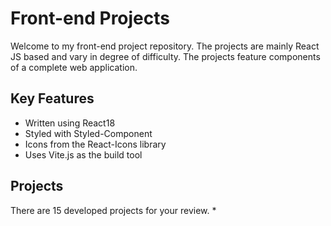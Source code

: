 # Front-end Projects
Welcome to my front-end project repository. The projects are mainly React JS based and vary in degree of difficulty. The projects feature components of a complete web application.
## Key Features
* Written using React18
* Styled with Styled-Component
* Icons from the React-Icons library
* Uses Vite.js as the build tool
## Projects
There are 15 developed projects for your review.
* 
